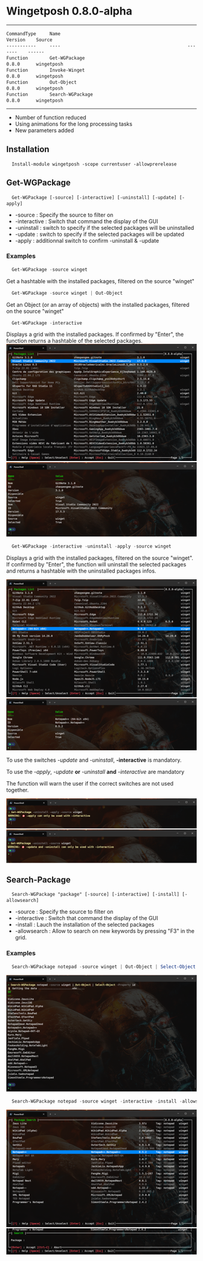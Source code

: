 # Wingetposh 0.8.0-alpha

***
```
CommandType     Name                                               Version    Source
-----------     ----                                               -------    ------
Function        Get-WGPackage                                      0.8.0      wingetposh
Function        Invoke-Winget                                      0.8.0      wingetposh
Function        Out-Object                                         0.8.0      wingetposh
Function        Search-WGPackage                                   0.8.0      wingetposh
```
***

- Number of function reduced
- Using animations for the long processing tasks
- New parameters added

## Installation
```
  Install-module wingetposh -scope currentuser -allowprerelease
```

## Get-WGPackage

```
  Get-WGPackage [-source] [-interactive] [-uninstall] [-update] [-apply]
```
- -source : Specify the source to filter on
- -interactive : Switch that command the display of the GUI
- -uninstall : switch to specify if the selected packages will be uninstalled
- -update : switch to specify if the selected packages will be updated
- -apply : additionnal switch to confirm -uninstall & -update

### Examples

``` powershell
  Get-WGPackage -source winget
```
Get a hashtable with the installed packages, filtered on the source "winget"

``` powershell
  Get-WGPackage -source winget | Out-Object
```
Get an Object (or an array of objects) with the installed packages, filtered on the source "winget"

``` powershell
  Get-WGPackage -interactive
```
Displays a grid with the installed packages.  If confirmed by "Enter", the function returns a hashtable of the selected packages.
![](./alpha/001.png)
![](./alpha/002.png)

``` powershell
  Get-WGPackage -interactive -uninstall -apply -source winget
```
Displays a grid with the installed packages, filtered on the source "winget".
If confirmed by "Enter", the function will uninstall the selected packages and returns a hashtable with the uninstalled packages infos.

![](./alpha/003.png)
![](./alpha/004.png)

To use the switches *-update* and *-uninstall*, **-interactive** is mandatory.

To use the *-apply*, *-update* **or** *-uninstall* **and** *-interactive* are mandatory

The function will warn the user if the correct switches are not used together.

![](./alpha/005.png)
![](./alpha/006.png)

## Search-Package

```
  Search-WGPackage "package" [-source] [-interactive] [-install] [-allowsearch]
```
- -source : Specify the source to filter on
- -interactive : Switch that command the display of the GUI
- -install : Lauch the installation of the selected packages
- -allowsearch : Allow to search on new keywords by pressing "F3" in the grid.

### Examples

``` powershell
  Search-WGPackage notepad -source winget | Out-Object | Select-Object -Property id
```

![](./alpha/007.png)

``` powershell
  Search-WGPackage notepad -source winget -interactive -install -allowsearch
```

![](./alpha/008.png)
![](./alpha/009.png)